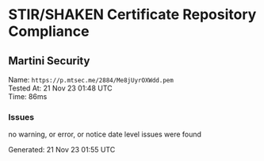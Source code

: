 # STIR/SHAKEN Certificate Repository Compliance

## Martini Security

Name: `https://p.mtsec.me/2884/Me8jUyrOXWdd.pem`\
Tested At: 21 Nov 23 01:48 UTC\
Time: 86ms

### Issues

no warning, or error, or notice date level issues were found

Generated: 21 Nov 23 01:55 UTC